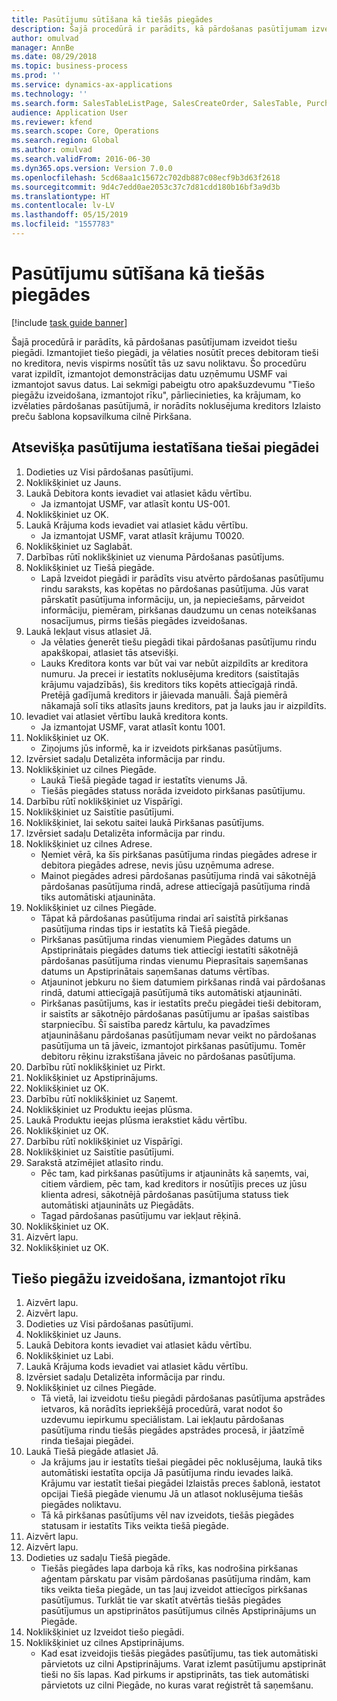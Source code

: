 ```yaml
---
title: Pasūtījumu sūtīšana kā tiešās piegādes
description: Šajā procedūrā ir parādīts, kā pārdošanas pasūtījumam izveidot tiešu piegādi.
author: omulvad
manager: AnnBe
ms.date: 08/29/2018
ms.topic: business-process
ms.prod: ''
ms.service: dynamics-ax-applications
ms.technology: ''
ms.search.form: SalesTableListPage, SalesCreateOrder, SalesTable, PurchCreateFromSalesOrder, VendAccountItemLookup, SalesTableReferences, PurchTable, PurchEditLines, PurchTableReferences, MCRDropShipWorkbench
audience: Application User
ms.reviewer: kfend
ms.search.scope: Core, Operations
ms.search.region: Global
ms.author: omulvad
ms.search.validFrom: 2016-06-30
ms.dyn365.ops.version: Version 7.0.0
ms.openlocfilehash: 5cd68aa1c15672c702db887c08ecf9b3d63f2618
ms.sourcegitcommit: 9d4c7edd0ae2053c37c7d81cdd180b16bf3a9d3b
ms.translationtype: HT
ms.contentlocale: lv-LV
ms.lasthandoff: 05/15/2019
ms.locfileid: "1557783"
---
```

# <a name="ship-orders-as-direct-deliveries"></a>Pasūtījumu sūtīšana kā tiešās piegādes

[!include [task guide banner](../../includes/task-guide-banner.md)]

Šajā procedūrā ir parādīts, kā pārdošanas pasūtījumam izveidot tiešu piegādi. Izmantojiet tiešo piegādi, ja vēlaties nosūtīt preces debitoram tieši no kreditora, nevis vispirms nosūtīt tās uz savu noliktavu. Šo procedūru varat izpildīt, izmantojot demonstrācijas datu uzņēmumu USMF vai izmantojot savus datus. Lai sekmīgi pabeigtu otro apakšuzdevumu "Tiešo piegāžu izveidošana, izmantojot rīku", pārliecinieties, ka krājumam, ko izvēlaties pārdošanas pasūtījumā, ir norādīts noklusējuma kreditors Izlaisto preču šablona kopsavilkuma cilnē Pirkšana.


## <a name="set-an-individual-order-for-direct-delivery"></a>Atsevišķa pasūtījuma iestatīšana tiešai piegādei
1. Dodieties uz Visi pārdošanas pasūtījumi.
2. Noklikšķiniet uz Jauns.
3. Laukā Debitora konts ievadiet vai atlasiet kādu vērtību.
    * Ja izmantojat USMF, var atlasīt kontu US-001.  
4. Noklikšķiniet uz OK.
5. Laukā Krājuma kods ievadiet vai atlasiet kādu vērtību.
    * Ja izmantojat USMF, varat atlasīt krājumu T0020.  
6. Noklikšķiniet uz Saglabāt.
7. Darbības rūtī noklikšķiniet uz vienuma Pārdošanas pasūtījums.
8. Noklikšķiniet uz Tiešā piegāde.
    * Lapā Izveidot piegādi ir parādīts visu atvērto pārdošanas pasūtījumu rindu saraksts, kas kopētas no pārdošanas pasūtījuma. Jūs varat pārskatīt pasūtījuma informāciju, un, ja nepieciešams, pārveidot informāciju, piemēram, pirkšanas daudzumu un cenas noteikšanas nosacījumus, pirms tiešās piegādes izveidošanas.  
9. Laukā Iekļaut visus atlasiet Jā.
    * Ja vēlaties ģenerēt tiešu piegādi tikai pārdošanas pasūtījumu rindu apakškopai, atlasiet tās atsevišķi.  
    * Lauks Kreditora konts var būt vai var nebūt aizpildīts ar kreditora numuru. Ja precei ir iestatīts noklusējuma kreditors (saistītajās krājumu vajadzībās), šis kreditors tiks kopēts attiecīgajā rindā. Pretējā gadījumā kreditors ir jāievada manuāli. Šajā piemērā nākamajā solī tiks atlasīts jauns kreditors, pat ja lauks jau ir aizpildīts.   
10. Ievadiet vai atlasiet vērtību laukā kreditora konts.
    * Ja izmantojat USMF, varat atlasīt kontu 1001.  
11. Noklikšķiniet uz OK.
    * Ziņojums jūs informē, ka ir izveidots pirkšanas pasūtījums.   
12. Izvērsiet sadaļu Detalizēta informācija par rindu.
13. Noklikšķiniet uz cilnes Piegāde.
    * Laukā Tiešā piegāde tagad ir iestatīts vienums Jā.  
    * Tiešās piegādes statuss norāda izveidoto pirkšanas pasūtījumu.   
14. Darbību rūtī noklikšķiniet uz Vispārīgi.
15. Noklikšķiniet uz Saistītie pasūtījumi.
16. Noklikšķiniet, lai sekotu saitei laukā Pirkšanas pasūtījums.
17. Izvērsiet sadaļu Detalizēta informācija par rindu.
18. Noklikšķiniet uz cilnes Adrese.
    * Ņemiet vērā, ka šīs pirkšanas pasūtījuma rindas piegādes adrese ir debitora piegādes adrese, nevis jūsu uzņēmuma adrese.  
    * Mainot piegādes adresi pārdošanas pasūtījuma rindā vai sākotnējā pārdošanas pasūtījuma rindā, adrese attiecīgajā pasūtījuma rindā tiks automātiski atjaunināta.  
19. Noklikšķiniet uz cilnes Piegāde.
    * Tāpat kā pārdošanas pasūtījuma rindai arī saistītā pirkšanas pasūtījuma rindas tips ir iestatīts kā Tiešā piegāde.  
    * Pirkšanas pasūtījuma rindas vienumiem Piegādes datums un Apstiprinātais piegādes datums tiek attiecīgi iestatīti sākotnējā pārdošanas pasūtījuma rindas vienumu Pieprasītais saņemšanas datums un Apstiprinātais saņemšanas datums vērtības.   
    * Atjauninot jebkuru no šiem datumiem pirkšanas rindā vai pārdošanas rindā, datumi attiecīgajā pasūtījumā tiks automātiski atjaunināti.     
    * Pirkšanas pasūtījums, kas ir iestatīts preču piegādei tieši debitoram, ir saistīts ar sākotnējo pārdošanas pasūtījumu ar īpašas saistības starpniecību. Šī saistība paredz kārtulu, ka pavadzīmes atjaunināšanu pārdošanas pasūtījumam nevar veikt no pārdošanas pasūtījuma un tā jāveic, izmantojot pirkšanas pasūtījumu. Tomēr debitoru rēķinu izrakstīšana jāveic no pārdošanas pasūtījuma.  
20. Darbību rūtī noklikšķiniet uz Pirkt.
21. Noklikšķiniet uz Apstiprinājums.
22. Noklikšķiniet uz OK.
23. Darbību rūtī noklikšķiniet uz Saņemt.
24. Noklikšķiniet uz Produktu ieejas plūsma.
25. Laukā Produktu ieejas plūsma ierakstiet kādu vērtību.
26. Noklikšķiniet uz OK.
27. Darbību rūtī noklikšķiniet uz Vispārīgi.
28. Noklikšķiniet uz Saistītie pasūtījumi.
29. Sarakstā atzīmējiet atlasīto rindu.
    * Pēc tam, kad pirkšanas pasūtījums ir atjaunināts kā saņemts, vai, citiem vārdiem, pēc tam, kad kreditors ir nosūtījis preces uz jūsu klienta adresi, sākotnējā pārdošanas pasūtījuma statuss tiek automātiski atjaunināts uz Piegādāts.  
    * Tagad pārdošanas pasūtījumu var iekļaut rēķinā.    
30. Noklikšķiniet uz OK.
31. Aizvērt lapu.
32. Noklikšķiniet uz OK.

## <a name="create-direct-deliveries-from-the-workbench"></a>Tiešo piegāžu izveidošana, izmantojot rīku
1. Aizvērt lapu.
2. Aizvērt lapu.
3. Dodieties uz Visi pārdošanas pasūtījumi.
4. Noklikšķiniet uz Jauns.
5. Laukā Debitora konts ievadiet vai atlasiet kādu vērtību.
6. Noklikšķiniet uz Labi.
7. Laukā Krājuma kods ievadiet vai atlasiet kādu vērtību.
8. Izvērsiet sadaļu Detalizēta informācija par rindu.
9. Noklikšķiniet uz cilnes Piegāde.
    * Tā vietā, lai izveidotu tiešu piegādi pārdošanas pasūtījuma apstrādes ietvaros, kā norādīts iepriekšējā procedūrā, varat nodot šo uzdevumu iepirkumu speciālistam. Lai iekļautu pārdošanas pasūtījuma rindu tiešās piegādes apstrādes procesā, ir jāatzīmē rinda tiešajai piegādei.  
10. Laukā Tiešā piegāde atlasiet Jā.
    *   Ja krājums jau ir iestatīts tiešai piegādei pēc noklusējuma, laukā tiks automātiski iestatīta opcija Jā pasūtījuma rindu ievades laikā. Krājumu var iestatīt tiešai piegādei Izlaistās preces šablonā, iestatot opcijai Tiešā piegāde vienumu Jā un atlasot noklusējuma tiešās piegādes noliktavu.  
    * Tā kā pirkšanas pasūtījums vēl nav izveidots, tiešās piegādes statusam ir iestatīts Tiks veikta tiešā piegāde.   
11. Aizvērt lapu.
12. Aizvērt lapu.
13. Dodieties uz sadaļu Tiešā piegāde.
    * Tiešās piegādes lapa darboja kā rīks, kas nodrošina pirkšanas aģentam pārskatu par visām pārdošanas pasūtījuma rindām, kam tiks veikta tieša piegāde, un tas ļauj izveidot attiecīgos pirkšanas pasūtījumus. Turklāt tie var skatīt atvērtās tiešās piegādes pasūtījumus un apstiprinātos pasūtījumus cilnēs Apstiprinājums un Piegāde.   
14. Noklikšķiniet uz Izveidot tiešo piegādi.
15. Noklikšķiniet uz cilnes Apstiprinājums.
    * Kad esat izveidojis tiešās piegādes pasūtījumu, tas tiek automātiski pārvietots uz cilni Apstiprinājums. Varat izlemt pasūtījumu apstiprināt tieši no šīs lapas. Kad pirkums ir apstiprināts, tas tiek automātiski pārvietots uz cilni Piegāde, no kuras varat reģistrēt tā saņemšanu.  

